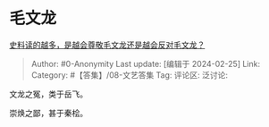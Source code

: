 # 毛文龙
[史料读的越多，是越会尊敬毛文龙还是越会反对毛文龙？](https://www.zhihu.com/question/490658455/answer/3408646340)

> Author: #0-Anonymity
> Last update: [编辑于 2024-02-25]
> Link:
> Category: #【答集】/08-文艺答集 
> Tag: 
> 评论区:
> 泛讨论:

文龙之冤，类于岳飞。

崇焕之鄙，甚于秦桧。